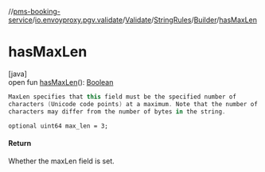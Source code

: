 //[pms-booking-service](../../../../../index.md)/[io.envoyproxy.pgv.validate](../../../index.md)/[Validate](../../index.md)/[StringRules](../index.md)/[Builder](index.md)/[hasMaxLen](has-max-len.md)

# hasMaxLen

[java]\
open fun [hasMaxLen](has-max-len.md)(): [Boolean](https://kotlinlang.org/api/core/kotlin-stdlib/kotlin/-boolean/index.html)

```kotlin
MaxLen specifies that this field must be the specified number of
characters (Unicode code points) at a maximum. Note that the number of
characters may differ from the number of bytes in the string.

```
`optional uint64 max_len = 3;`

#### Return

Whether the maxLen field is set.